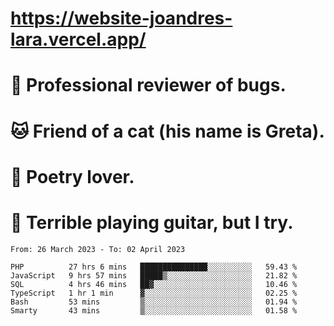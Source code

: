 # https://website-joandres-lara.vercel.app/
# 🐛 Professional reviewer of bugs.
# 🐱 Friend of a cat (his name is Greta).
# 📜 Poetry lover.
# 🎸 Terrible playing guitar, but I try.

<!--START_SECTION:waka-->

```text
From: 26 March 2023 - To: 02 April 2023

PHP          27 hrs 6 mins   ███████████████░░░░░░░░░░   59.43 %
JavaScript   9 hrs 57 mins   █████▒░░░░░░░░░░░░░░░░░░░   21.82 %
SQL          4 hrs 46 mins   ██▓░░░░░░░░░░░░░░░░░░░░░░   10.46 %
TypeScript   1 hr 1 min      ▓░░░░░░░░░░░░░░░░░░░░░░░░   02.25 %
Bash         53 mins         ▒░░░░░░░░░░░░░░░░░░░░░░░░   01.94 %
Smarty       43 mins         ▒░░░░░░░░░░░░░░░░░░░░░░░░   01.58 %
```

<!--END_SECTION:waka-->
